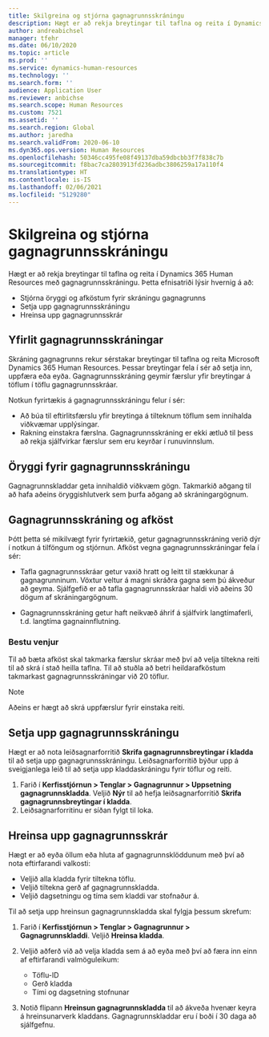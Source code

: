 ```yaml
---
title: Skilgreina og stjórna gagnagrunnsskráningu
description: Hægt er að rekja breytingar til taflna og reita í Dynamics 365 Human Resources með gagnagrunnsskráningu.
author: andreabichsel
manager: tfehr
ms.date: 06/10/2020
ms.topic: article
ms.prod: ''
ms.service: dynamics-human-resources
ms.technology: ''
ms.search.form: ''
audience: Application User
ms.reviewer: anbichse
ms.search.scope: Human Resources
ms.custom: 7521
ms.assetid: ''
ms.search.region: Global
ms.author: jaredha
ms.search.validFrom: 2020-06-10
ms.dyn365.ops.version: Human Resources
ms.openlocfilehash: 50346cc495fe08f49137dba59dbcbb3f7f838c7b
ms.sourcegitcommit: f8bac7ca2803913fd236adbc3806259a17a110f4
ms.translationtype: HT
ms.contentlocale: is-IS
ms.lasthandoff: 02/06/2021
ms.locfileid: "5129280"
---
```

# <a name="configure-and-manage-database-logging"></a>Skilgreina og stjórna gagnagrunnsskráningu

Hægt er að rekja breytingar til taflna og reita í Dynamics 365 Human Resources með gagnagrunnsskráningu. Þetta efnisatriði lýsir hvernig á að:

- Stjórna öryggi og afköstum fyrir skráningu gagnagrunns
- Setja upp gagnagrunnsskráningu
- Hreinsa upp gagnagrunnsskrár

## <a name="overview-of-database-logging"></a>Yfirlit gagnagrunnsskráningar

Skráning gagnagrunns rekur sérstakar breytingar til taflna og reita Microsoft Dynamics 365 Human Resources. Þessar breytingar fela í sér að setja inn, uppfæra eða eyða. Gagnagrunnsskráning geymir færslur yfir breytingar á töflum í töflu gagnagrunnsskráar.

Notkun fyrirtækis á gagnagrunnsskráningu felur í sér:

- Að búa til eftirlitsfærslu yfir breytinga á tilteknum töflum sem innihalda viðkvæmar upplýsingar.
- Rakning einstakra færslna. Gagnagrunnsskráning er ekki ætluð til þess að rekja sjálfvirkar færslur sem eru keyrðar í runuvinnslum.

## <a name="security-for-database-logging"></a>Öryggi fyrir gagnagrunnsskráningu

Gagnagrunnskladdar geta innihaldið viðkvæm gögn. Takmarkið aðgang til að hafa aðeins öryggishlutverk sem þurfa aðgang að skráningargögnum.

## <a name="database-logging-and-performance"></a>Gagnagrunnsskráning og afköst

Þótt þetta sé mikilvægt fyrir fyrirtækið, getur gagnagrunnsskráning verið dýr í notkun á tilföngum og stjórnun. Afköst vegna gagnagrunnsskráningar fela í sér:

- Tafla gagnagrunnsskráar getur vaxið hratt og leitt til stækkunar á gagnagrunninum. Vöxtur veltur á magni skráðra gagna sem þú ákveður að geyma. Sjálfgefið er að tafla gagnagrunnsskráar haldi við aðeins 30 dögum af skráningargögnum. 

- Gagnagrunnsskráning getur haft neikvæð áhrif á sjálfvirk langtímaferli, t.d. langtíma gagnainnflutning.

### <a name="best-practices"></a>Bestu venjur

Til að bæta afköst skal takmarka færslur skráar með því að velja tiltekna reiti til að skrá í stað heilla taflna. Til að stuðla að betri heildarafköstum takmarkast gagnagrunnsskráningar við 20 töflur.

> [!NOTE]
> Aðeins er hægt að skrá uppfærslur fyrir einstaka reiti.

## <a name="set-up-database-logging"></a>Setja upp gagnagrunnsskráningu

Hægt er að nota leiðsagnarforritið **Skrifa gagnagrunnsbreytingar í kladda** til að setja upp gagnagrunnsskráningu. Leiðsagnarforritið býður upp á sveigjanlega leið til að setja upp kladdaskráningu fyrir töflur og reiti.

1. Farið í **Kerfisstjórnun > Tenglar > Gagnagrunnur > Uppsetning gagnagrunnskladda**. Veljið **Nýr** til að hefja leiðsagnarforritið **Skrifa gagnagrunnsbreytingar í kladda**.
2. Leiðsagnarforritinu er síðan fylgt til loka.

## <a name="clean-up-database-logs"></a>Hreinsa upp gagnagrunnsskrár

Hægt er að eyða öllum eða hluta af gagnagrunnsklöddunum með því að nota eftirfarandi valkosti:

- Veljið alla kladda fyrir tiltekna töflu.
- Veljið tiltekna gerð af gagnagrunnskladda.
- Veljið dagsetningu og tíma sem kladdi var stofnaður á.

Til að setja upp hreinsun gagnagrunnskladda skal fylgja þessum skrefum: 

1. Farið í **Kerfisstjórnun > Tenglar > Gagnagrunnur > Gagnagrunnskladdi**. Veljið **Hreinsa kladda**.

2. Veljið aðferð við að velja kladda sem á að eyða með því að færa inn einn af eftirfarandi valmöguleikum:

   - Töflu-ID
   - Gerð kladda
   - Tími og dagsetning stofnunar

3. Notið flipann **Hreinsun gagnagrunnskladda** til að ákveða hvenær keyra á hreinsunarverk kladdans. Gagnagrunnskladdar eru í boði í 30 daga að sjálfgefnu.
